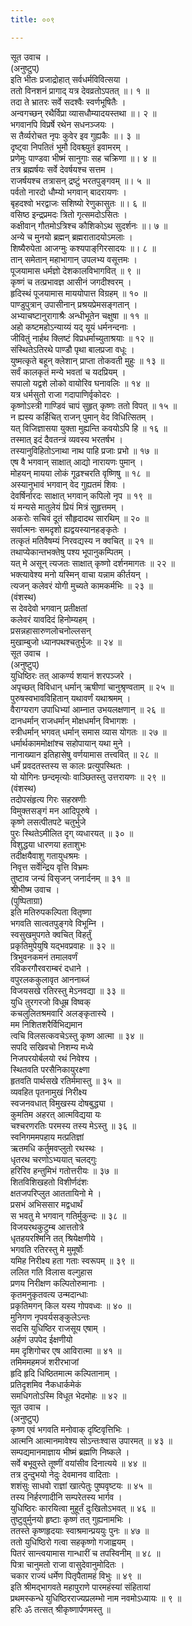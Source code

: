 ```yaml
---
title: ००९

---
```

सूत उवाच ।  
(अनुष्टुप्)  
इति भीतः प्रजाद्रोहात् सर्वधर्मविवित्सया ।  
ततो विनशनं प्रागाद् यत्र देवव्रतोऽपतत् ॥। १ ॥  
तदा ते भ्रातरः सर्वे सदश्वैः स्वर्णभूषितैः ।  
अन्वगच्छन् रथैर्विप्रा व्यासधौम्यादयस्तथा ॥। २ ॥  
भगवानपि विप्रर्षे रथेन सधनञ्जयः ।  
स तैर्व्यरोचत नृपः कुवेर इव गुह्यकैः ॥। ३ ॥  
दृष्ट्वा निपतितं भूमौ दिवश्च्युतं इवामरम् ।  
प्रणेमुः पाण्डवा भीष्मं सानुगाः सह चक्रिणा ॥। ४ ॥  
तत्र ब्रह्मर्षयः सर्वे देवर्षयश्च सत्तम ।  
राजर्षयश्च तत्रासन् द्रष्टुं भरतपुङ्गवम् ॥। ५ ॥  
पर्वतो नारदो धौम्यो भगवान् बादरायणः ।  
बृहदश्वो भरद्वाजः सशिष्यो रेणुकासुतः ॥। ६ ॥  
वसिष्ठ इन्द्रप्रमदः त्रितो गृत्समदोऽसितः ।  
कक्षीवान् गौतमोऽत्रिश्च कौशिकोऽथ सुदर्शनः ॥। ७ ॥  
अन्ये च मुनयो ब्रह्मन् ब्रह्मरातादयोऽमलाः ।  
शिष्यैरुपेता आजग्मुः कश्यपाङ्‌गिरसादयः ॥। ८ ॥  
तान् समेतान् महाभागान् उपलभ्य वसूत्तमः ।  
पूजयामास धर्मज्ञो देशकालविभागवित् ॥ ९ ॥  
कृष्णं च तत्प्रभावज्ञ आसीनं जगदीश्वरम् ।  
हृदिस्थं पूजयामास माययोपात्त विग्रहम् ॥ १० ॥  
पाण्डुपुत्रान् उपासीनान् प्रश्रयप्रेमसङ्गतान् ।  
अभ्याचष्टानुरागाश्रैः अन्धीभूतेन चक्षुषा ॥ ११ ॥  
अहो कष्टमहोऽन्याय्यं यद् यूयं धर्मनन्दनाः ।  
जीवितुं नार्हथ क्लिष्टं विप्रधर्माच्युताश्रयाः ॥ १२ ॥  
संस्थितेऽतिरथे पाण्डौ पृथा बालप्रजा वधूः ।  
युष्मत्कृते बहून् क्लेशान् प्राप्ता तोकवती मुहुः ॥ १३ ॥  
सर्वं कालकृतं मन्ये भवतां च यदप्रियम् ।  
सपालो यद्वशे लोको वायोरिव घनावलिः ॥ १४ ॥  
यत्र धर्मसुतो राजा गदापाणिर्वृकोदरः ।  
कृष्णोऽस्त्री गाण्डिवं चापं सुहृत् कृष्णः ततो विपत् ॥ १५ ॥  
न ह्यस्य कर्हिचित् राजन् पुमान् वेद विधित्सितम् ।  
यत् विजिज्ञासया युक्ता मुह्यन्ति कवयोऽपि हि ॥ १६ ॥  
तस्मात् इदं दैवतन्त्रं व्यवस्य भरतर्षभ ।  
तस्यानुविहितोऽनाथा नाथ पाहि प्रजाः प्रभो ॥ १७ ॥  
एष वै भगवान् साक्षात् आद्यो नारायणः पुमान् ।  
मोहयन् मायया लोकं गूढश्चरति वृष्णिषु ॥ १८ ॥  
अस्यानुभावं भगवान् वेद गुह्यतमं शिवः ।  
देवर्षिर्नारदः साक्षात् भगवान् कपिलो नृप ॥ १९ ॥  
यं मन्यसे मातुलेयं प्रियं मित्रं सुहृत्तमम् ।  
अकरोः सचिवं दूतं सौहृदादथ सारथिम् ॥ २० ॥  
सर्वात्मनः समदृशो ह्यद्वयस्यानहङ्कृतेः ।  
तत्कृतं मतिवैषम्यं निरवद्यस्य न क्वचित् ॥ २१ ॥  
तथाप्येकान्तभक्तेषु पश्य भूपानुकम्पितम् ।  
यत् मे असून् त्यजतः साक्षात् कृष्णो दर्शनमागतः ॥ २२ ॥  
भक्त्यावेश्य मनो यस्मिन् वाचा यन्नाम कीर्तयन् ।  
त्यजन् कलेवरं योगी मुच्यते कामकर्मभिः ॥ २३ ॥  
(वंशस्थ)  
स देवदेवो भगवान् प्रतीक्षतां  
कलेवरं यावदिदं हिनोम्यहम् ।  
प्रसन्नहासारुणलोचनोल्लसन्  
मुखाम्बुजो ध्यानपथश्चतुर्भुजः ॥ २४ ॥  
सूत उवाच ।  
(अनुष्टुप्)  
युधिष्ठिरः तत् आकर्ण्य शयानं शरपञ्जरे ।  
अपृच्छत् विविधान् धर्मान् ऋषीणां चानुश्रृण्वताम् ॥ २५ ॥  
पुरुषस्वभावविहितान् यथावर्णं यथाश्रमम् ।  
वैराग्यराग उपाधिभ्यां आम्नात उभयलक्षणान् ॥ २६ ॥  
दानधर्मान् राजधर्मान् मोक्षधर्मान् विभागशः ।  
स्त्रीधर्मान् भगवत् धर्मान् समास व्यास योगतः ॥ २७ ॥  
धर्मार्थकाममोक्षांश्च सहोपायान् यथा मुने ।  
नानाख्यान इतिहासेषु वर्णयामास तत्त्ववित् ॥ २८ ॥  
धर्मं प्रवदतस्तस्य स कालः प्रत्युपस्थितः ।  
यो योगिनः छन्दमृत्योः वाञ्छितस्तु उत्तरायणः ॥ २९ ॥  
(वंशस्थ)  
तदोपसंहृत्य गिरः सहस्रणीः  
विमुक्तसङ्गं मन आदिपूरुषे ।  
कृष्णे लसत्पीतपटे चतुर्भुजे  
पुरः स्थितेऽमीलित दृग् व्यधारयत् ॥ ३० ॥  
विशुद्धया धारणया हताशुभः  
तदीक्षयैवाशु गतायुधश्रमः ।  
निवृत्त सर्वेन्द्रिय वृत्ति विभ्रमः  
तुष्टाव जन्यं विसृजन् जनार्दनम् ॥ ३१ ॥  
श्रीभीष्म उवाच ।  
(पुष्पिताग्रा)  
इति मतिरुपकल्पिता वितृष्णा  
भगवति सात्वतपुङ्गवे विभूम्नि ।  
स्वसुखमुपगते क्वचित् विहर्तुं  
प्रकृतिमुपेयुषि यद्भवप्रवाहः ॥ ३२ ॥  
त्रिभुवनकमनं तमालवर्णं  
रविकरगौरवराम्बरं दधाने ।  
वपुरलककुलावृत आननाब्जं  
विजयसखे रतिरस्तु मेऽनवद्या ॥ ३३ ॥  
युधि तुरगरजो विधूम्र विष्वक्  
कचलुलितश्रमवारि अलङ्कृतास्ये ।  
मम निशितशरैर्विभिद्यमान  
त्वचि विलसत्कवचेऽस्तु कृष्ण आत्मा ॥ ३४ ॥  
सपदि सखिवचो निशम्य मध्ये  
निजपरयोर्बलयो रथं निवेश्य ।  
स्थितवति परसैनिकायुरक्ष्णा  
हृतवति पार्थसखे रतिर्ममास्तु ॥ ३५ ॥  
व्यवहित पृतनामुखं निरीक्ष्य  
स्वजनवधात् विमुखस्य दोषबुद्ध्या ।  
कुमतिम अहरत् आत्मविद्यया यः  
चश्चरणरतिः परमस्य तस्य मेऽस्तु ॥ ३६ ॥  
स्वनिगममपहाय मत्प्रतिज्ञां  
ऋतमधि कर्तुमवप्लुतो रथस्थः ।  
धृतरथ चरणोऽभ्ययात् चलद्गुः  
हरिरिव हन्तुमिभं गतोत्तरीयः ॥ ३७ ॥  
शितविशिखहतो विशीर्णदंशः  
क्षतजपरिप्लुत आततायिनो मे ।  
प्रसभं अभिससार मद्वधार्थं  
स भवतु मे भगवान् गतिर्मुकुन्दः ॥ ३८ ॥  
विजयरथकुटुम्ब आत्ततोत्रे  
धृतहयरश्मिनि तत् श्रियेक्षणीये ।  
भगवति रतिरस्तु मे मुमूर्षोः  
यमिह निरीक्ष्य हता गताः स्वरूपम् ॥ ३९ ॥  
ललित गति विलास वल्गुहास  
प्रणय निरीक्षण कल्पितोरुमानाः ।  
कृतमनुकृतवत्य उन्मदान्धाः  
प्रकृतिमगन् किल यस्य गोपवध्वः ॥ ४० ॥  
मुनिगण नृपवर्यसङ्कुलेऽन्तः  
सदसि युधिष्ठिर राजसूय एषाम् ।  
अर्हणं उपपेद ईक्षणीयो  
मम दृशिगोचर एष आविरात्मा ॥ ४१ ॥  
तमिममहमजं शरीरभाजां  
हृदि हृदि धिष्ठितमात्म कल्पितानाम् ।  
प्रतिदृशमिव नैकधार्कमेकं  
समधिगतोऽस्मि विधूत भेदमोहः ॥ ४२ ॥  
सूत उवाच ।  
(अनुष्टुप्)  
कृष्ण एवं भगवति मनोवाक् दृष्टिवृत्तिभिः ।  
आत्मनि आत्मानमावेश्य सोऽन्तःश्वास उपारमत् ॥ ४३ ॥  
सम्पद्यमानमाज्ञाय भीष्मं ब्रह्मणि निष्कले ।  
सर्वे बभूवुस्ते तूष्णीं वयांसीव दिनात्यये ॥ ४४ ॥  
तत्र दुन्दुभयो नेदुः देवमानव वादिताः ।  
शशंसुः साधवो राज्ञां खात्पेतुः पुष्पवृष्टयः ॥ ४५ ॥  
तस्य निर्हरणादीनि सम्परेतस्य भार्गव ।  
युधिष्ठिरः कारयित्वा मुहूर्तं दुःखितोऽभवत् ॥ ४६ ॥  
तुष्टुवुर्मुनयो हृष्टाः कृष्णं तत् गुह्यनामभिः ।  
ततस्ते कृष्णहृदयाः स्वाश्रमान्प्रययुः पुनः ॥ ४७ ॥  
ततो युधिष्ठिरो गत्वा सहकृष्णो गजाह्वयम् ।  
पितरं सान्त्वयामास गान्धारीं च तपस्विनीम् ॥ ४८ ॥  
पित्रा चानुमतो राजा वासुदेवानुमोदितः ।  
चकार राज्यं धर्मेण पितृपैतामहं विभुः ॥ ४९ ॥  
इति श्रीमद्‌भागवते महापुराणे पारमहंस्यां संहितायां  
प्रथमस्कन्धे युधिष्ठिरराज्यप्रलम्भो नाम नवमोऽध्यायः ॥ ९ ॥  
हरिः ॐ तत्सत् श्रीकृष्णार्पणमस्तु ॥